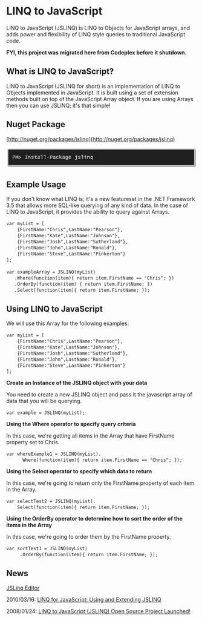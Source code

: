 # LINQ to JavaScript

LINQ to JavaScript (JSLINQ) is LINQ to Objects for JavaScript arrays, and adds power and flexibility of LINQ style queries to traditional JavaScript code.

**FYI, this project was migrated here from Codeplex before it shutdown.**

## What is LINQ to JavaScript?

LINQ to JavaScript (JSLINQ for short) is an implementation of LINQ to Objects implemented in JavaScript. It is built using a set of extension methods built on top of the JavaScript Array object. If you are using Arrays then you can use JSLINQ; it's that simple!

## Nuget Package

[http://nuget.org/packages/jslinq](http://nuget.org/packages/jslinq)

![](images/Nuget-jslinq-install.png)

## Example Usage

If you don't know what LINQ is; it's a new featureset in the .NET Framework 3.5 that allows more SQL-like querying of any kind of data. In the case of LINQ to JavaScript, it provides the ability to query against Arrays.

    var myList = [
        {FirstName:"Chris",LastName:"Pearson"},
        {FirstName:"Kate",LastName:"Johnson"},
        {FirstName:"Josh",LastName:"Sutherland"},
        {FirstName:"John",LastName:"Ronald"},
        {FirstName:"Steve",LastName:"Pinkerton"}
    ];
            
    var exampleArray = JSLINQ(myList)
       .Where(function(item){ return item.FirstName == "Chris"; })
       .OrderBy(function(item) { return item.FirstName; })
       .Select(function(item){ return item.FirstName; });


## Using LINQ to JavaScript

We will use this Array for the following examples:

    var myList = [
        {FirstName:"Chris",LastName:"Pearson"},
        {FirstName:"Kate",LastName:"Johnson"},
        {FirstName:"Josh",LastName:"Sutherland"},
        {FirstName:"John",LastName:"Ronald"},
        {FirstName:"Steve",LastName:"Pinkerton"}
    ];

**Create an Instance of the JSLINQ object with your data**

You need to create a new JSLINQ object and pass it the javascript array of data that you will be querying.

    var example = JSLINQ(myList);


**Using the Where operator to specify query criteria**

In this case, we're getting all items in the Array that have FirstName property set to Chris.

    var whereExample1 = JSLINQ(myList).
          Where(function(item){ return item.FirstName == "Chris"; });

**Using the Select operator to specify which data to return**

In this case, we're going to return only the FirstName property of each item in the Array.

    var selectTest2 = JSLINQ(myList).
        Select(function(item){ return item.FirstName; });

**Using the OrderBy operator to determine how to sort the order of the items in the Array**

In this case, we're going to order them by the FirstName property.

    var sortTest1 = JSLINQ(myList)
         .OrderBy(function(item){ return item.FirstName; });


## News

[JSLinq Editor](http://secretgeek.net/JsLinq/)

2010/03/16: [LINQ for JavaScript: Using and Extending JSLINQ](http://www.gregshackles.com/2010/03/linq-for-javascript-using-and-extending-jslinq/)

2008/01/24: [LINQ to JavaScript (JSLINQ) Open Source Project Launched!](http://pietschsoft.com/post/2008/01/24/LINQ-to-JavaScript-%28JSLINQ%29-Open-Source-Project-Launched!.aspx)